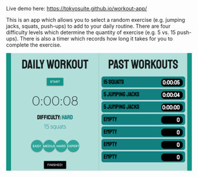 Live demo here: https://tokyosuite.github.io/workout-app/

This is an app which allows you to select a random exercise (e.g. jumping jacks, squats, push-ups) to add to your daily routine. There are four difficulty levels which determine the quantity of exercise (e.g. 5 vs. 15 push-ups). There is also a timer which records how long it takes for you to complete the exercise. 

![Workout App Image](workout.png?raw=true "Workout App")


